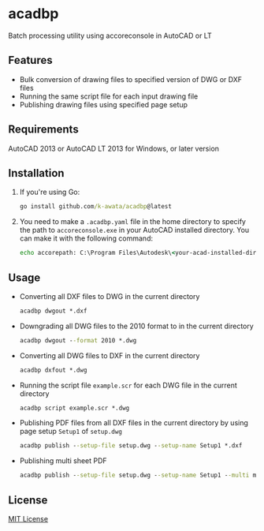 # acadbp

Batch processing utility using accoreconsole in AutoCAD or LT

## Features

- Bulk conversion of drawing files to specified version of DWG or DXF files
- Running the same script file for each input drawing file
- Publishing drawing files using specified page setup

## Requirements

AutoCAD 2013 or AutoCAD LT 2013 for Windows, or later version

## Installation

1. If you're using Go:

   ```bat
   go install github.com/k-awata/acadbp@latest
   ```

2. You need to make a `.acadbp.yaml` file in the home directory to specify the path to `accoreconsole.exe` in your AutoCAD installed directory. You can make it with the following command:

   ```bat
   echo accorepath: C:\Program Files\Autodesk\<your-acad-installed-dir>\accoreconsole.exe > %userprofile%\.acadbp.yaml
   ```

## Usage

- Converting all DXF files to DWG in the current directory

  ```bat
  acadbp dwgout *.dxf
  ```

- Downgrading all DWG files to the 2010 format to in the current directory

  ```bat
  acadbp dwgout --format 2010 *.dwg
  ```

- Converting all DWG files to DXF in the current directory

  ```bat
  acadbp dxfout *.dwg
  ```

- Running the script file `example.scr` for each DWG file in the current directory

  ```bat
  acadbp script example.scr *.dwg
  ```

- Publishing PDF files from all DXF files in the current directory by using page setup `Setup1` of `setup.dwg`

  ```bat
  acadbp publish --setup-file setup.dwg --setup-name Setup1 *.dxf
  ```

- Publishing multi sheet PDF

  ```bat
  acadbp publish --setup-file setup.dwg --setup-name Setup1 --multi multi-sheet.pdf *.dxf
  ```

## License

[MIT License](LICENSE)
